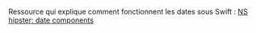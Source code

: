 Ressource qui explique comment fonctionnent les dates sous Swift : [NS hipster: date components](https://nshipster.com/datecomponents)